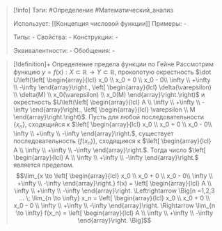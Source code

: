 > [!info]
> Тэги: #Определение #Математический_анализ   
> 
> Использует: [[Концепция числовой функции]]
> Примеры: *-*
> 
> Типы: *-*
> Свойства: *-*
> Конструкции: *-*
> 
> Эквивалентности: *-*
> Обобщения: *-*

> [!definition]+ Определение предела функции по Гейне
> Рассмотрим функцию $y=f(x):X \subset \mathbb{R}\rightarrow Y \subset \mathbb{R}$, проколотую окрестность $\dot U\left(\left[ \begin{array}{lcl} x_0 \\ x_0 + 0 \\ x_0 - 0\\ \infty \\ +\infty \\ -\infty \end{array}\right., \left[ \begin{array}{lcl} \delta(\varepsilon) \\ \delta(M) \\ x_0(\varepsilon) \\ x_0(M) \end{array}\right.\right)$ и окрестность $U\left(\left[ \begin{array}{lcl} A \\ \infty \\ +\infty \\ -\infty \end{array}\right., \left[ \begin{array}{lcl} \varepsilon \\ M \end{array}\right.\right)$.  Пусть для любой последовательности $\{x_n\}$, сходящийся к $\left[ \begin{array}{lcl} x_0 \\ x_0 + 0 \\ x_0 - 0\\ \infty \\ +\infty \\ -\infty \end{array}\right.$, существует последовательность $\{f(x_n)\}$, сходящиеся к $\left[ \begin{array}{lcl} A \\ \infty \\ +\infty \\ -\infty \end{array}\right.$. Тогда число $\left[ \begin{array}{lcl} A \\ \infty \\ +\infty \\ -\infty \end{array}\right.$ является пределом. 
> $$\lim_{x \to \left[ \begin{array}{lcl} x_0 \\ x_0 + 0 \\ x_0 - 0\\ \infty \\ +\infty \\ -\infty \end{array}\right.} f(x) = \left[ \begin{array}{lcl} A \\ \infty \\ +\infty \\ -\infty \end{array}\right. \Leftrightarrow \Big[n =1,2,3 ... \; \lim_{n \to \infty} x_n = \left[ \begin{array}{lcl} x_0 \\ x_0 + 0 \\ x_0 - 0 \\ \infty \\ +\infty \\ -\infty \end{array}\right. \Rightarrow \lim_{n \to \infty} f(x_n) = \left[ \begin{array}{lcl} A \\ \infty \\ +\infty \\ -\infty \end{array}\right. \Big]$$